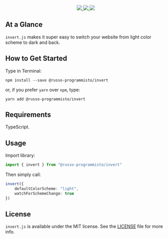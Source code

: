 <p align="center">
    <a href="https://nodejs.org">
        <img src="https://img.shields.io/badge/Created for-Node.js-teal.svg?style=flat">
    </a>
    <a href="https://www.typescriptlang.org">
        <img src="https://img.shields.io/badge/Written in-TypeScript-purple.svg?style=flat">
    </a>
    <a href="https://tldrlegal.com/license/mit-license">
        <img src="https://img.shields.io/badge/License-MIT-blue.svg?style=flat">
    </a>
</p>

## At a Glance

`invert.js` makes it super easy to switch your website from light color scheme to dark and back.

## How to Get Started

Type in Terminal:

`npm install --save @russo-programmisto/invert`

or, if you prefer `yarn` over `npm`, type:

`yarn add @russo-programmisto/invert`

## Requirements

TypeScript.

## Usage

Import library:

```typescript
import { invert } from "@russo-programmisto/invert"
```

Then simply call:

```typescript
invert({
    defaultColorScheme: "light",
    watchForSchemeChange: true
})
```

## License

`invert.js` is available under the MIT license. See the [LICENSE](./LICENSE) file for more info.
